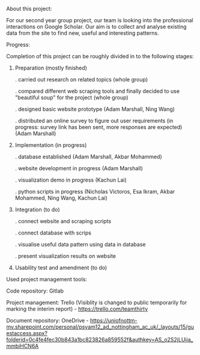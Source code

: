 About this project:

For our second year group project, our team is looking into the professional interactions on Google Scholar. Our aim is to collect and analyse existing data from the site to find new, useful and interesting patterns.


Progress:

Completion of this project can be roughly divided in to the following stages:

1. Preparation (mostly finished)

	. carried out research on related topics (whole group)

	. compared different web scraping tools and finally decided to use "beautiful soup" for the project (whole group)
	
	. designed basic website prototype (Adam Marshall, Ning Wang)
	
	. distributed an online survey to figure out user requirements (in progress: survey link has been sent, more responses are expected) (Adam Marshall)
	

2. Implementation (in progress)

	. database established (Adam Marshall, Akbar Mohammed)
	
	. website development in progress (Adam Marshall)
	
	. visualization demo in progress (Kachun Lai)
	
	. python scripts in progress (Nicholas Victoros, Esa Ikram, Akbar Mohammed, Ning Wang, Kachun Lai)
	
3. Integration (to do)

	. connect website and scraping scripts
	
	. connect database with scrips
	
	. visualise useful data pattern using data in database
	
	. present visualization results on website

4. Usability test and amendment (to do)

Used project management tools:

Code repository: Gitlab

Project management: Trello (Visiblity is changed to public temporarily for marking the interim report) - https://trello.com/teamthirty 

Document repository: OneDrive - 
https://uniofnottm-my.sharepoint.com/personal/psyam12_ad_nottingham_ac_uk/_layouts/15/guestaccess.aspx?folderid=0c4fe4fec30b843a1bc823826a859552f&authkey=AS_o2S2jLUiia_mmbiHCN6A